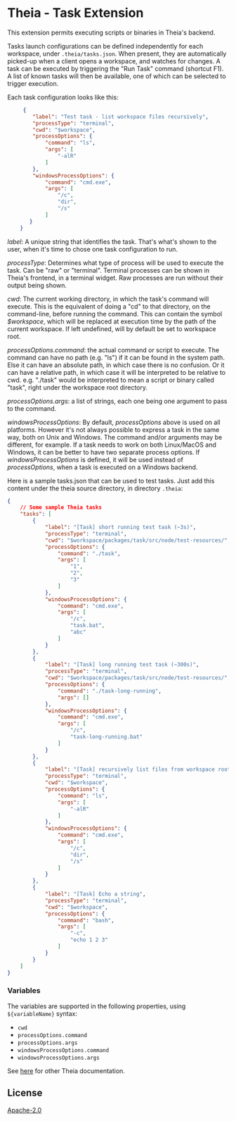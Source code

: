 # Theia - Task Extension

This extension permits executing scripts or binaries in Theia's backend. 

Tasks launch configurations can be defined independently for each workspace, under `.theia/tasks.json`. When present, they are automatically picked-up when a client opens a workspace, and watches for changes. A task can be executed by triggering the "Run Task" command (shortcut F1). A list of known tasks will then be available, one of which can be selected to trigger execution. 

Each task configuration looks like this:
``` json
     {
        "label": "Test task - list workspace files recursively",
        "processType": "terminal",
        "cwd": "$workspace",
        "processOptions": {
            "command": "ls",
            "args": [
                "-alR"
            ]
        },
        "windowsProcessOptions": {
            "command": "cmd.exe",
            "args": [
                "/c",
                "dir",
                "/s"
            ]
       }
    }
```

*label*: A unique string that identifies the task. That's what's shown to the user, when it's time to chose one task configuration to run.

*processType*: Determines what type of process will be used to execute the task. Can be "raw" or "terminal". Terminal processes can be shown in Theia's frontend, in a terminal widget. Raw processes are run without their output being shown. 

*cwd*: The current working directory, in which the task's command will execute. This is the equivalent of doing a "cd" to that directory, on the command-line, before running the command. This can contain the symbol *$workspace*, which will be replaced at execution time by the path of the current workspace. If left undefined, will by default be set to workspace root. 

*processOptions.command*: the actual command or script to execute. The command can have no path (e.g. "ls") if it can be found in the system path. Else it can have an absolute path, in which case there is no confusion. Or it can have a relative path, in which case it will be interpreted to be relative to cwd. e.g. "./task" would be interpreted to mean a script or binary called "task", right under the workspace root directory.

*processOptions.args*: a list of strings, each one being one argument to pass to the command. 

*windowsProcessOptions*: By default, *processOptions* above is used on all platforms. However it's not always possible to express a task in the same way, both on Unix and Windows. The command and/or arguments may be different, for example. If a task needs to work on both Linux/MacOS and Windows, it can be better to have two separate process options. If *windowsProcessOptions* is defined, it will be used instead of *processOptions*, when a task is executed on a Windows backend.



Here is a sample tasks.json that can be used to test tasks. Just add this content under the theia source directory, in directory `.theia`: 
``` json
{
    // Some sample Theia tasks
    "tasks": [
        {
            "label": "[Task] short running test task (~3s)",
            "processType": "terminal",
            "cwd": "$workspace/packages/task/src/node/test-resources/",
            "processOptions": {
                "command": "./task",
                "args": [
                    "1",
                    "2",
                    "3"
                ]
            },
            "windowsProcessOptions": {
                "command": "cmd.exe",
                "args": [
                    "/c",
                    "task.bat",
                    "abc"
                ]
            }
        },
        {
            "label": "[Task] long running test task (~300s)",
            "processType": "terminal",
            "cwd": "$workspace/packages/task/src/node/test-resources/",
            "processOptions": {
                "command": "./task-long-running",
                "args": []
            },
            "windowsProcessOptions": {
                "command": "cmd.exe",
                "args": [
                    "/c",
                    "task-long-running.bat"
                ]
            }
        },
        {
            "label": "[Task] recursively list files from workspace root",
            "processType": "terminal",
            "cwd": "$workspace",
            "processOptions": {
                "command": "ls",
                "args": [
                    "-alR"
                ]
            },
            "windowsProcessOptions": {
                "command": "cmd.exe",
                "args": [
                    "/c",
                    "dir",
                    "/s"
                ]
            }
        },
        {
            "label": "[Task] Echo a string",
            "processType": "terminal",
            "cwd": "$workspace",
            "processOptions": {
                "command": "bash",
                "args": [
                    "-c",
                    "echo 1 2 3"
                ]
            }
        }
    ]
}
```

### Variables
The variables are supported in the following properties, using `${variableName}` syntax:
- `cwd`
- `processOptions.command`
- `processOptions.args`
- `windowsProcessOptions.command`
- `windowsProcessOptions.args`

See [here](https://github.com/theia-ide/theia) for other Theia documentation.

## License
[Apache-2.0](https://github.com/theia-ide/theia/blob/master/LICENSE)
